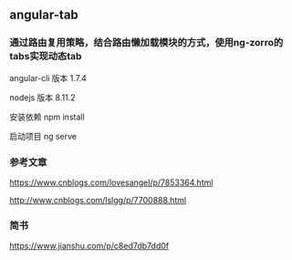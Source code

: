 

## angular-tab

### 通过路由复用策略，结合路由懒加载模块的方式，使用ng-zorro的tabs实现动态tab

angular-cli 版本 1.7.4

nodejs 版本 8.11.2


安装依赖
npm install

启动项目
ng serve


### 参考文章
https://www.cnblogs.com/lovesangel/p/7853364.html

http://www.cnblogs.com/lslgg/p/7700888.html

### 简书
https://www.jianshu.com/p/c8ed7db7dd0f

